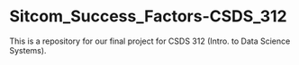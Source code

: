 # Sitcom_Success_Factors-CSDS_312
This is a repository for our final project for CSDS 312 (Intro. to Data Science Systems).
